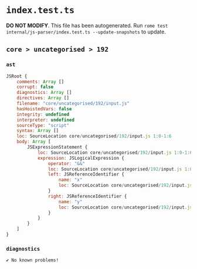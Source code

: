 # `index.test.ts`

**DO NOT MODIFY**. This file has been autogenerated. Run `rome test internal/js-parser/index.test.ts --update-snapshots` to update.

## `core > uncategorised > 192`

### `ast`

```javascript
JSRoot {
	comments: Array []
	corrupt: false
	diagnostics: Array []
	directives: Array []
	filename: "core/uncategorised/192/input.js"
	hasHoistedVars: false
	integrity: undefined
	interpreter: undefined
	sourceType: "script"
	syntax: Array []
	loc: SourceLocation core/uncategorised/192/input.js 1:0-1:6
	body: Array [
		JSExpressionStatement {
			loc: SourceLocation core/uncategorised/192/input.js 1:0-1:6
			expression: JSLogicalExpression {
				operator: "&&"
				loc: SourceLocation core/uncategorised/192/input.js 1:0-1:6
				left: JSReferenceIdentifier {
					name: "x"
					loc: SourceLocation core/uncategorised/192/input.js 1:0-1:1 (x)
				}
				right: JSReferenceIdentifier {
					name: "y"
					loc: SourceLocation core/uncategorised/192/input.js 1:5-1:6 (y)
				}
			}
		}
	]
}
```

### `diagnostics`

```
✔ No known problems!

```
